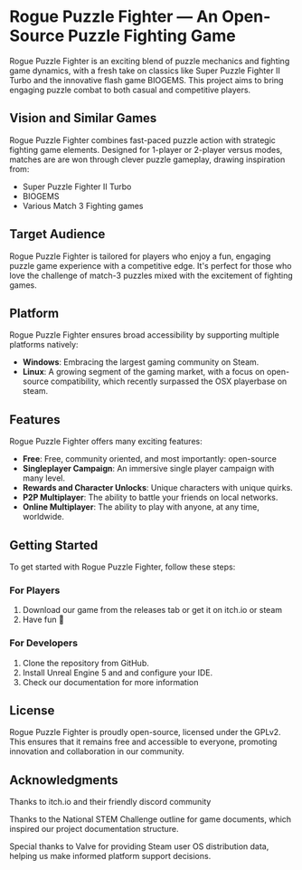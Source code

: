 # Rogue Puzzle Fighter — An Open-Source Puzzle Fighting Game

Rogue Puzzle Fighter is an exciting blend of puzzle mechanics and fighting game dynamics, with a fresh take on classics like Super Puzzle Fighter II Turbo and the innovative flash game BIOGEMS. 
This project aims to bring engaging puzzle combat to both casual and competitive players.

## Vision and Similar Games

Rogue Puzzle Fighter combines fast-paced puzzle action with strategic fighting game elements. Designed for 1-player or 2-player versus modes, matches are are won through clever puzzle gameplay, drawing inspiration from:

- Super Puzzle Fighter II Turbo
- BIOGEMS
- Various Match 3 Fighting games

## Target Audience

Rogue Puzzle Fighter is tailored for players who enjoy a fun, engaging puzzle game experience with a competitive edge. It's perfect for those who love the challenge of match-3 puzzles mixed with the excitement of fighting games.

## Platform

Rogue Puzzle Fighter ensures broad accessibility by supporting multiple platforms natively:

- **Windows**: Embracing the largest gaming community on Steam.
- **Linux**: A growing segment of the gaming market, with a focus on open-source compatibility, which recently surpassed the OSX playerbase on steam.

## Features

Rogue Puzzle Fighter offers many exciting features:

- **Free**: Free, community oriented, and most importantly: open-source
- **Singleplayer Campaign**: An immersive single player campaign with many level.
- **Rewards and Character Unlocks**: Unique characters with unique quirks.
- **P2P Multiplayer**: The ability to battle your friends on local networks.
- **Online Multiplayer**: The ability to play with anyone, at any time, worldwide.

## Getting Started

To get started with Rogue Puzzle Fighter, follow these steps:

### For Players
1. Download our game from the releases tab or get it on itch.io or steam
2. Have fun 🚀

### For Developers
1. Clone the repository from GitHub.
2. Install Unreal Engine 5 and and configure your IDE.
3. Check our documentation for more information

<!-- ## Contribution

Rogue Puzzle Fighter thrives on community contributions. Whether you're a game designer, developer, artist, or writer, your input is welcome. Check out our [contribution guidelines](CONTRIBUTION.md) for more information on how to get involved. -->

## License

Rogue Puzzle Fighter is proudly open-source, licensed under the GPLv2. This ensures that it remains free and accessible to everyone, promoting innovation and collaboration in our community.

## Acknowledgments

Thanks to itch.io and their friendly discord community

Thanks to the National STEM Challenge outline for game documents, which inspired our project documentation structure. 

Special thanks to Valve for providing Steam user OS distribution data, helping us make informed platform support decisions.

<!-- ## Contact

TODO: Set up community through GH discussions and Discord server -->

